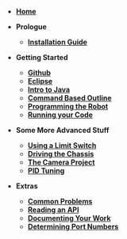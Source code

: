 * **[Home](https://github.com/CMUFeiyue/Guides/wiki)**
* **Prologue**
  * **[Installation Guide](https://github.com/CMUFeiyue/Guides/wiki/Installation-Guide)**
* **Getting Started**
  * **[Github](https://github.com/CMUFeiyue/Guides/wiki/Github-Guide)**
  * **[Eclipse](https://github.com/CMUFeiyue/Guides/wiki/Eclipse-Guide)**
  * **[Intro to Java](https://github.com/CMUFeiyue/Guides/wiki/Intro-to-Java)**
  * **[Command Based Outline](https://github.com/CMUFeiyue/Guides/wiki/Command-Based-Outline)**
  * **[Programming the Robot](https://github.com/CMUFeiyue/Guides/wiki/Programming-the-Robot)**
  * **[Running your Code](https://github.com/CMUFeiyue/Guides/wiki/Running-Your-Code)**

* **Some More Advanced Stuff**
  * **[Using a Limit Switch](https://github.com/CMUFeiyue/Guides/wiki/Using-a-Limit-Switch)**
  * **[Driving the Chassis](https://github.com/CMUFeiyue/Guides/wiki/Driving-the-Chassis)**
  * **[The Camera Project](https://github.com/CMUFeiyue/Guides/wiki/The-Camera-Project)**
  * **[PID Tuning](https://github.com/CMUFeiyue/Guides/wiki/PID-Tuning)**

* **Extras**
  * **[Common Problems](https://github.com/CMUFeiyue/Guides/wiki/Common-Problems)**
  * **[Reading an API](https://github.com/CMUFeiyue/Guides/wiki/Reading-an-API)**
  * **[Documenting Your Work](https://github.com/CMUFeiyue/Guides/wiki/Documenting-your-work)**
  * **[Determining Port Numbers](https://github.com/CMUFeiyue/Guides/wiki/Determining-Port-Numbers)**
